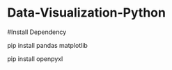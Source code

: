 # Data-Visualization-Python

#Install Dependency

pip install pandas matplotlib

pip install openpyxl
